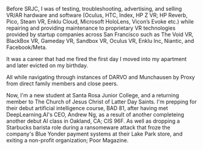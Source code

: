 Before SRJC, I was of testing, troubleshooting, advertising, and selling VR/AR hardware and software (Oculus, HTC, Index,
HP Z VR; HP Reverb, Pico, Steam VR, Enklu Cloud, Microsoft HoloLens, Vicon’s Evoke etc.) while repairing and
providing maintenance to proprietary VR technologies provided by startup companies across San Francisco such as The Void VR, BlackBox VR, Gameday VR, Sandbox VR, Oculus VR, Enklu Inc, Niantic, and Facebook/Meta.

It was a career that had me fired the first day I moved into my apartment and later evicted on my birthday.

All while navigating through instances of DARVO and Munchausen by Proxy from direct family members and close peers.

Now, I'm a new student at Santa Rosa Junior College, and a returning member to The Church of Jesus Christ of Latter Day Saints. I'm prepping for their debut artificial intelligence course, BAD 81, after having met DeepLearning.AI's CEO, Andrew Ng, as a result of another completeing another debut AI class in Oakland, CA; CIS 96F. As well as dropping a Starbucks barista role during a ransomeware attack that froze the company's Blue Yonder payment systems at their Lake Park store, and exiting a non-profit organization; Poor Magazine.
